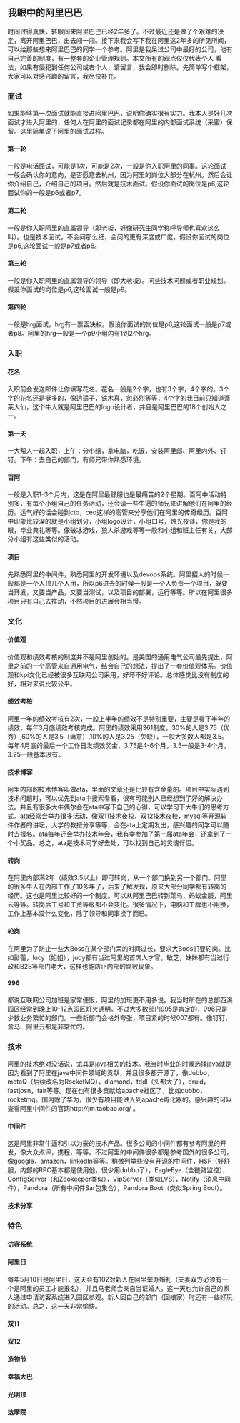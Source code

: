 ## 我眼中的阿里巴巴
时间过得真快，转眼间来阿里巴巴已经2年多了。不过最近还是做了个艰难的决定，离开阿里巴巴，出去闯一闯。接下来我会写下我在阿里这2年多的所见所闻，
可以给那些想来阿里巴巴的同学一个参考。阿里是我呆过公司中最好的公司，他有自己完善的制度，有一整套的企业管理规则。本文所有的观点仅仅代表个人
看法，如果有侵犯到任何公司或者个人，请留言，我会即时删除。先简单写个框架，大家可以对感兴趣的留言，我尽快补充。

### 面试
如果能够第一次面试就能直接进阿里巴巴，说明你确实很有实力。我本人是好几次面试才进入阿里的，任何人在阿里的面试记录都在阿里的内部面试系统（采蜜）保留。这里简单说下阿里的面试过程。

#### 第一轮
一般是电话面试，可能是1次，可能是2次，一般是你入职阿里的同事。这轮面试一般会确认你的意向，是否愿意去杭州，因为阿里的岗位大部分在杭州。然后会让你介绍自己，介绍自己的项目。然后就是技术面试。假设你面试的岗位是p6,这轮面试你的一般是p6或者p7。

#### 第二轮
一般是你入职阿里的直属领导（即老板，好像研究生同学称呼导师也喜欢这么叫）。也是技术面试，不会问那么细，会问的更有深度或广度。假设你面试的岗位是p6,这轮面试一般是p7或者p8。

#### 第三轮
一般是你入职阿里的直属领导的领导（即大老板）。问些技术问题或者职业规划。假设你面试的岗位是p6,这轮面试一般是p9。

#### 第四轮
一般是hrg面试，hrg有一票否决权。假设你面试的岗位是p6,这轮面试一般是p7或者p8。阿里的hrg一般是一个p9小组内有1到2个hrg。

### 入职

#### 花名
入职前会发送邮件让你填写花名。花名一般是2个字，也有3个字，4个字的。3个字的花名还是挺多的，像逍遥子，铁木真，忽必烈等等，4个字的我目前只知道蓬莱大仙，这个牛人就是阿里巴巴的logo设计者，并且是阿里巴巴的18个创始人之一。

#### 第一天
一大帮人一起入职，上午：分小组，拿电脑，吃饭，安装阿里郎、阿里内外、钉钉。下午：去自己的部门，有师兄带你熟悉环境。

#### 百阿
一般是入职1-3个月内，这是在阿里最舒服也是最痛苦的2个星期。百阿中活动特别多，有每个小组自己的任务活动，还会请一些牛逼的师兄来讲解他们在阿里的经历。运气好的话会碰到cto，ceo这样的高管来分享他们在阿里的传奇经历。百阿中印象比较深的就是小组划分，小组logo设计，小组口号，烛光夜谈，你是我的眼，毕业典礼等等。像破冰游戏，狼人杀游戏等等一般和小组和班主任有关，大部分小组有这些类似的活动。

#### 项目
先熟悉阿里的中间件，熟悉阿里的开发环境以及devops系统。阿里招人的时候一般都是一个人顶几个人用，所以p6进去的时候一般是一个人负责一个项目，既要当开发，又要当产品，又要当测试，以及项目的部署，运行等等。所以在阿里很多项目只有自己去推动，不然项目的进展会相当慢。

### 文化

#### 价值观
价值观和绩效考核的制度并不是阿里创始的。是美国的通用电气公司最先提出，阿里之前的一个高管来自通用电气，结合自己的想法，提出了一套价值观体系。价值观和kpi文化已经被很多互联网公司采用，好坏不好评论。总体感觉比没有制度的好，相对来说比较公平。

#### 绩效考核
阿里一年的绩效考核有2次，一般上半年的绩效不是特别重要，主要是看下半年的绩效，每年3月底绩效考核完成。阿里的绩效采用361制度，30%的人是3.75（优秀）,60%的人是3.5（满意）,10%的人是3.25（欠缺），一般大多数人都是3.5。每年4月底的最后一个工作日发绩效奖金，3.75是4-6个月，3.5一般是3-4个月，3.25一般基本没有。

#### 技术博客
阿里内部的技术博客叫做ata，里面的文章还是比较有含金量的。项目中实际遇到技术问题时，可以优先到ata中搜索看看，很有可能别人已经想到了好的解决办法。并且有很多大牛偶尔会在ata中写下自己的心得，可以学习下大牛们的思考方式。ata经常会举办很多活动，像双11技术夜校，双12技术夜校，mysql等开源软件作者的讲坛，大学的教授分享等等，会在ata上定期发出，感兴趣的同学可以随时去报名。ata每年还会举办技术年会，我有幸参加了第一届ata年会，还拿到了一个小奖品。总之，ata是技术同学好去处，可以找到自己的灵魂伴侣。

#### 转岗
在阿里内部满2年（绩效3.5以上）即可转岗，从一个部门换到另一个部门。阿里的很多牛人在内部工作了10多年了，后来了解发现，原来大部分同学都有转岗的经历。这也是阿里比较好的一个制度。可以从阿里巴巴转到菜鸟，蚂蚁金服，阿里云等等。转岗后工号和工资等级都不会变化。很多情况下，电脑和工牌也不用换，工作上基本没什么变化，除了领导和同事换了而已。

#### 轮岗
在阿里为了防止一些大Boss在某个部门呆的时间过长，要求大Boos们要轮岗。比如彭蕾，lucy（姐姐），judy都有当过阿里的首席人才官。敏芝，妹妹都有当过行政和B2B等部门老大，这样也能防止内部的腐败现象。

#### 996
都说互联网公司加班是家常便饭，阿里的加班更不用多说。我当时所在的总部西溪园区经常到晚上10-12点园区灯火通明。不过大多数部门995是肯定的，996只是少数业务繁忙的部门。一些新部门会格外夸张，项目紧的时候007都有。像钉钉、盒马、阿里云都是非常忙的。

### 技术
阿里的技术绝对没话说，尤其是java相关的技术。我当时毕业的时候选择java就是因为看到了阿里在java中间件领域的贡献，并且很多都开源了，像dubbo，metaQ（后续改名为RocketMQ），diamond，tddl（头都大了），druid，fastjosn，tair等等。现在也有很多贡献给apache社区了，比如dubbo，rocketmq。国内除了华为，很少有项目能进入到apache孵化器的。感兴趣的可以查看阿里中间件的官网http://jm.taobao.org/ 。

#### 中间件
这是阿里非常牛逼和引以为豪的技术产品。很多公司的中间件都有参考阿里的开发，像大众点评，携程，等等。不过阿里的中间件很多都是参考国外的很多公司，像google，amazon，linkedIn等等。稍微列举些没有开源的中间件，HSF（好舒服，内部的RPC基本都是使用他，很少用dubbo了），EagleEye（全链路监控），ConfigServer（和Zookeeper类似），VipServer（类似LVS），Notify（消息中间件），Pandora（所有中间件Sar包集合），Pandora Boot（类似Spring Boot）。

#### 技术分享

### 特色

#### 访客系统

#### 阿里日
每年5月10日是阿里日，这天会有102对新人在阿里举办婚礼（夫妻双方必须有一个是阿里的员工才能报名），并且马老师会亲自当证婚人。这一天也允许自己的家人通过申请访客系统进入园区参观。新人回自己的部门（回娘家）时还有一些好玩的活动。总之，这一天非常愉快。

#### 双11

#### 双12

#### 造物节

#### 幸福大巴

#### 光明顶

#### 达摩院


